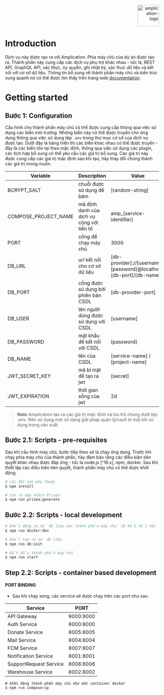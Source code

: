 <p align="right">
  <a href="https://amplication.com" target="_blank">
    <img alt="amplication-logo" height="70" alt="Amplication Logo" src="https://amplication.com/images/logo.svg"/>
  </a>
</p>

# Introduction

Dịch vụ này được tạo ra với Amplication. Phía máy chủ của dự án được tạo ra. Thành phần này cung cấp các dịch vụ phụ trợ khác nhau - tức là, REST API, GraphQL API, xác thực, ủy quyền, ghi nhật ký, xác thực dữ liệu và kết nối với cơ sở dữ liệu. Thông tin bổ sung về thành phần máy chủ và kiến ​​trúc xung quanh nó có thể được tìm thấy trên trang web [documentation](https://docs.amplication.com/guides/getting-started).

# Getting started

## Bước 1: Configuration

Cấu hình cho thành phần máy chủ có thể được cung cấp thông qua việc sử dụng các biến môi trường. Những biến này có thể được truyền cho ứng dụng thông qua việc sử dụng tệp `.env` trong thư mục cơ sở của dịch vụ được tạo. Dưới đây là bảng hiển thị các biến khác nhau có thể được truyền - đây là các biến tồn tại theo mặc định, thông qua việc sử dụng các plugin, các tích hợp bổ sung có thể yêu cầu các giá trị bổ sung. Các giá trị này được cung cấp các giá trị mặc định sau khi tạo, hãy thay đổi chúng thành các giá trị mong muốn.

| Variable             | Description                                  | Value                                                               |
| -------------------- | -------------------------------------------- | ------------------------------------------------------------------- |
| BCRYPT_SALT          | chuỗi được sử dụng để băm                    | [random-string]                                                     |
| COMPOSE_PROJECT_NAME | mã định danh của dịch vụ cộng với tiền tố    | amp_[service-identifier]                                            |
| PORT                 | cổng để chạy máy chủ                         | 3000                                                                |
| DB_URL               | url kết nối cho cơ sở dữ liệu                | [db-provider]://[username]:[password]@localhost:[db-port]/[db-name] |
| DB_PORT              | cổng được sử dụng bởi phiên bản CSDL         | [db-provider-port]                                                  |
| DB_USER              | tên người dùng được sử dụng với CSDL         | [username]                                                          |
| DB_PASSWORD          | mật khẩu để kết nối với CSDL                 | [password]                                                          |
| DB_NAME              | tên của CSDL                                 | [service-name] / [project-name]                                     |
| JWT_SECRET_KEY       | mã bí mật để tạo ra jwt                      | [secret]                                                            |
| JWT_EXPIRATION       | thời gian sống của jwt                       | 2d                                                                  |

> **Note**
> Amplication tạo ra các giá trị mặc định và lưu trữ chúng dưới tệp .env. Nên sử dụng một số dạng giải pháp quản lý/vault bí mật khi sử dụng trong sản xuất.

## Bước 2.1: Scripts - pre-requisites

Sau khi cấu hình máy chủ, bước tiếp theo sẽ là chạy ứng dụng. Trước khi chạy phía máy chủ của thành phần, hãy đảm bảo rằng các điều kiện tiên quyết khác nhau được đáp ứng - tức là node.js [^16.x], npm, docker. Sau khi thiết lập các điều kiện tiên quyết, thành phần máy chủ có thể được khởi động.

```sh
# cài đặt các phụ thuộc
$ npm install

# tạo ra máy khách Prisma
$ npm run prisma:generate
```

## Bước 2.2: Scripts - local development

```sh
# khởi động cơ sở dữ liệu nơi thành phần máy chủ sẽ kết nối tới
$ npm run docker:dev

# khởi tạo cơ sở dữ liệu
$ npm run db:init

# bắt đầu thành phần máy chủ
$ npm run start
```

## Step 2.2: Scripts - container based development

#### PORT BINDING

-   Sau khi chạy xong, các service sẽ được chạy trên các port như sau:
<table width="100%">
<thead>
<th>
Service
</th>
<th>
PORT
</th>
</thead>
<tbody>
<tr>
<td>API Gateway</td>
<td>
  9000:9000
</td>

</tr>
<tr>
<td>Auth Service</td>
<td>8000:8000</td>
</tr>
<tr>
<td>Donate Service</td>
<td>8005:8005</td>
</tr>
<tr>
<td>Mail Service</td>
<td>8004:8004</td>
</tr>
<tr>
<td>FCM Service</td>
<td>8007:8007</td>
</tr>
<tr>
<td>Notification Service</td>
<td>8001:8001</td>
</tr>
<tr>
<td>SupportRequest Service</td>
<td>8006:8006</td>
</tr>
<tr>
<td>Warehouse Service</td>
<td>8002:8002</td>
</tr>
</tbody>
</table>

```shell
# khởi động thành phần máy chủ như một container docker
$ npm run compose:up
```